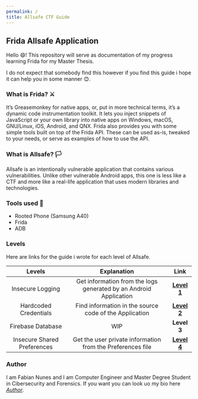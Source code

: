 ```yaml
---
permalink: /
title: Allsafe CTF Guide
---
```


## Frida Allsafe Application

Hello 😄! This repository will serve as documentation of my progress learning Frida for my Master Thesis.

I do not expect that somebody find this however if you find this guide 
i hope it can help you in some manner 😊.

### What is Frida? ⚔️

It’s Greasemonkey for native apps, or, put in more technical terms, it’s a dynamic code instrumentation toolkit. 
It lets you inject snippets of JavaScript or your own library into native apps on Windows, macOS, GNU/Linux, iOS, Android, and QNX.
Frida also provides you with some simple tools built on top of the Frida API. These can be used as-is, tweaked to your needs, or serve as examples of how to use the API.

### What is Allsafe? 🏳
Allsafe is an intentionally vulnerable application that contains various vulnerabilities. Unlike other vulnerable Android apps, this one is less like a CTF and more like a real-life application that uses modern libraries and technologies.

### Tools used 📱

- Rooted Phone (Samsung A40)
- Frida
- ADB

### Levels

Here are links for the guide i wrote for each level of Allsafe.

|         **Levels**          |                          **Explanation**                          |          **Link**          |
|:---------------------------:|:-----------------------------------------------------------------:|:--------------------------:|
|      Insecure Logging       | Get information from the logs generated by an Android Application | **[Level 1](./level1.md)** |
|    Hardcoded Credentials    |      Find information in the source code of the Application       | **[Level 2](./level2.md)** |
|      Firebase Database      |                                WIP                                |        **Level 3**         |
| Insecure Shared Preferences |    Get the user private information from the Preferences file     | **[Level 4](./level4.md)** |

### Author

I am Fabian Nunes and I am Computer Engineer and Master Degree Student in Cibersecurity and Forensics.
If you want you can look uo my bio here *[Author]*.

<!---Links-->
[Author]: <https://github.com/fabian-nunes>


